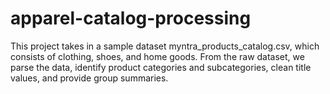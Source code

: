 # apparel-catalog-processing

This project takes in a sample dataset myntra_products_catalog.csv, which consists of clothing, shoes, and home goods. From the raw dataset, we parse the data, identify product categories and subcategories, clean title values, and provide group summaries.
